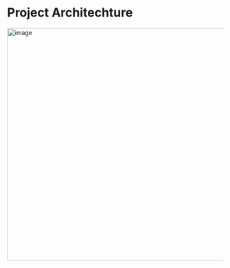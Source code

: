 # Project Architechture

<img width="869" height="540" alt="image" src="https://github.com/user-attachments/assets/b5c5397a-3650-41db-9be6-217e19fc5c6b" />


